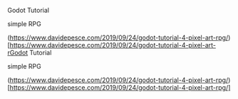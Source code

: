 Godot Tutorial

simple RPG

(https://www.davidepesce.com/2019/09/24/godot-tutorial-4-pixel-art-rpg/)[https://www.davidepesce.com/2019/09/24/godot-tutorial-4-pixel-art-rGodot Tutorial

simple RPG

(https://www.davidepesce.com/2019/09/24/godot-tutorial-4-pixel-art-rpg/)[https://www.davidepesce.com/2019/09/24/godot-tutorial-4-pixel-art-rpg/]
